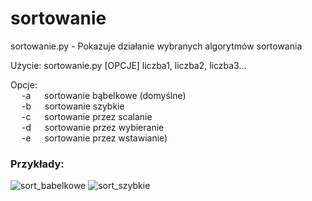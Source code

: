 ﻿# sortowanie

sortowanie.py - Pokazuje działanie wybranych algorytmów sortowania

Użycie: sortowanie.py  \[OPCJE\] liczba1, liczba2, liczba3...

Opcje:  
&emsp; -a &emsp; sortowanie bąbelkowe (domyślne)  
&emsp; -b &emsp; sortowanie szybkie  
&emsp; -c &emsp; sortowanie przez scalanie  
&emsp; -d &emsp; sortowanie przez wybieranie  
&emsp; -e &emsp; sortowanie przez wstawianie)  

### Przykłady:

![sort_babelkowe](https://github.com/pnapierala09/sortowanie/assets/149004259/c6a01218-2509-47f6-93f0-6c6c2b60f643)
![sort_szybkie](https://github.com/pnapierala09/sortowanie/assets/149004259/c156e11a-6d39-46b3-9d61-33990207ce42)
